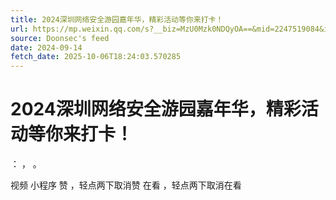 ```yaml
---
title: 2024深圳网络安全游园嘉年华，精彩活动等你来打卡！
url: https://mp.weixin.qq.com/s?__biz=MzU0Mzk0NDQyOA==&mid=2247519084&idx=1&sn=e809f7ae5c939bf7f1f7c3632d7df78a
source: Doonsec's feed
date: 2024-09-14
fetch_date: 2025-10-06T18:24:03.570285
---
```


# 2024深圳网络安全游园嘉年华，精彩活动等你来打卡！

：
，
。

视频
小程序
赞
，轻点两下取消赞
在看
，轻点两下取消在看